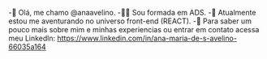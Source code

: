  -👋 Olá, me chamo @anaavelino.
 -👩‍🎓 Sou formada em ADS.
 -🦄 Atualmente estou me aventurando no universo front-end (REACT).
 -👥 Para saber um pouco mais sobre mim e minhas experiencias ou entrar em contato acessa meu Linkedln:
     https://www.linkedin.com/in/ana-maria-de-s-avelino-66035a164


